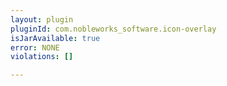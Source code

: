 ```yaml
---
layout: plugin
pluginId: com.nobleworks_software.icon-overlay
isJarAvailable: true
error: NONE
violations: []

---
```

